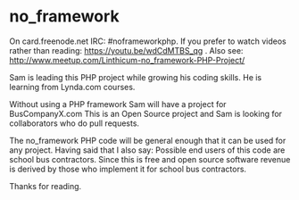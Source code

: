 # no_framework

On card.freenode.net IRC: #noframeworkphp.
If you prefer to watch videos rather than reading: https://youtu.be/wdCdMTBS_qg .
Also see: http://www.meetup.com/Linthicum-no_framework-PHP-Project/

Sam is leading this PHP project while growing his coding skills.
He is learning from Lynda.com courses.

Without using a PHP framework Sam will have a project for BusCompanyX.com
This is an Open Source project and Sam is looking for collaborators
who do pull requests.

The no_framework PHP code will be general enough that it can be
used for any project. Having said that I also say:
Possible end users of this code are school bus contractors.
Since this is free and open source
software revenue is derived by those who implement
it for school bus contractors.

Thanks for reading.
